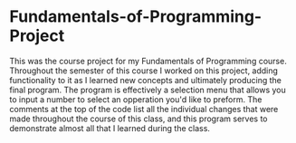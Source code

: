 # Fundamentals-of-Programming-Project
This was the course project for my Fundamentals of Programming course. Throughout the semester of this course I worked on this project, adding functionality to it as I learned new concepts and ultimately producing the final program. The program is effectively a selection menu that allows you to input a number to select an opperation you'd like to preform. The comments at the top of the code list all the individual changes that were made throughout the course of this class, and this program serves to demonstrate almost all that I learned during the class.
